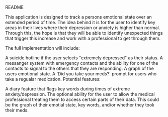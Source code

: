 README

This application is designed to track a persons emotional state over an extended period of time. The idea behind it is for the user to identify key areas in their lives where their depression or anxiety is higher than normal. Through this, the hope is that they will be able to identify unexpected things that trigger this increase and work with a professional to get through them.

The full implementation will include:

A suicide hotline if the user selects "extremely depressed" as their status.
A messanger system with emergency contacts and the ability for one of the contacts to signal to the others that they are responding.
A graph of the users emotional state.
A 'Did you take your meds?' prompt for users who take a regualar medication.
Potential features:

A diary feature that flags key words during times of extreme anxiety/depression.
The optional ability for the user to allow the medical professional treating them to access certain parts of their data. This could be the graph of their emotial state, key words, and/or whether they took their meds.
